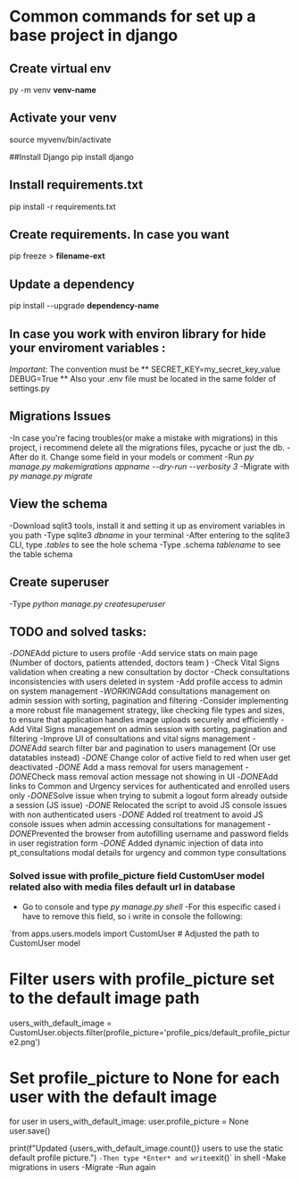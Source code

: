 # Common commands for  set up a base project in django

## Create virtual env

py -m venv **venv-name**

## Activate your venv
source myvenv/bin/activate

##Install Django
pip install django

## Install requirements.txt

pip install -r requirements.txt

## Create requirements. In case you want

pip freeze > **filename-ext**

## Update a dependency

pip install --upgrade **dependency-name**

## In case you work with environ library for hide your enviroment variables :

*Important:* The convention must be 
**
SECRET_KEY=my_secret_key_value
DEBUG=True
**
Also your .env file must be located in the same folder of settings.py

## Migrations Issues

-In case you're facing troubles(or make a mistake with migrations) in this 
project, i recommend delete all the migrations files, pycache or just the db.
-After do it. Change some field in your models or comment
-Run *py manage.py makemigrations appname --dry-run --verbosity 3*
-Migrate with *py manage.py migrate*


## View the schema

-Download sqlit3 tools, install it and setting it up as enviroment variables in you path
-Type sqlite3 *dbname* in your terminal
-After entering to the sqlite3 CLI, type *.tables* to see the hole schema
-Type .schema *tablename* to see the table schema

## Create superuser

-Type *python manage.py createsuperuser*

## TODO and solved tasks:
-*DONE*Add picture to users profile
-Add service stats on main page (Number of doctors, patients attended, doctors team ) 
-Check Vital Signs validation when creating a new consultation by doctor
-Check consultations inconsistencies with users deleted in system
-Add profile access to admin on system management
-*WORKING*Add consultations management on admin session with sorting, pagination and filtering
-Consider implementing a more robust file management strategy, like checking file types and sizes, to ensure that application handles image uploads securely and efficiently
-Add Vital Signs management on admin session with sorting, pagination and filtering
-Improve UI of consultations and vital signs management 
-*DONE*Add search filter bar and pagination to users management (Or use datatables instead)
-*DONE* Change color of active field to red when user get deactivated 
-*DONE* Add a mass removal for users management
-*DONE*Check mass removal action message not showing in UI
-*DONE*Add links to Common and Urgency services for authenticated and enrolled users only
-*DONE*Solve issue when trying to submit a logout form already outside a session (JS issue)
-*DONE* Relocated the script to avoid JS console issues with non authenticated users
-*DONE* Added rol treatment to  avoid JS console issues when admin accessing consultations for management
-*DONE*Prevented the browser from autofilling username and password fields in user registration form
-*DONE* Added dynamic injection of data into pt_consultations modal details for urgency and common type consultations

### Solved issue with profile_picture field CustomUser model related also with media files default url in database

- Go to console and type *py manage.py shell*
-For this especific cased i have to remove this field, so i write in console the following:

`from apps.users.models import CustomUser  # Adjusted the path to CustomUser model 

# Filter users with profile_picture set to the default image path
users_with_default_image = CustomUser.objects.filter(profile_picture='profile_pics/default_profile_picture2.png')

# Set profile_picture to None for each user with the default image
for user in users_with_default_image:
    user.profile_picture = None
    user.save()

print(f"Updated {users_with_default_image.count()} users to use the static default profile picture.")
`
-Then type *Enter* and write `exit()` in shell
-Make migrations in users 
-Migrate
-Run again
